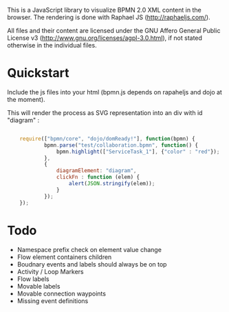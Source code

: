 This is a JavaScript library to visualize BPMN 2.0 XML content in the browser. 
The rendering is done with Raphael JS (http://raphaeljs.com/).

All files and their content are licensed under the GNU Affero General Public License v3 (http://www.gnu.org/licenses/agpl-3.0.html),
if not stated otherwise in the individual files.

Quickstart
==========

Include the js files into your html (bpmn.js depends on rapaheljs and dojo at the moment).

This will render the process as SVG representation into an div with id "diagram" :

```javascript

	require(["bpmn/core", "dojo/domReady!"], function(bpmn) {
		    bpmn.parse("test/collaboration.bpmn", function() {
		    	bpmn.highlight(["ServiceTask_1"], {"color" : "red"});
	    	}, 
	    	{
	    		diagramElement: "diagram", 
	    		clickFn : function (elem) {
	    			alert(JSON.stringify(elem));
	    		}
	    	});
	});
```

Todo
====

* Namespace prefix check on element value change
* Flow element containers children
* Boudnary events and labels should always be on top
* Activity / Loop Markers
* Flow labels
* Movable labels
* Movable connection waypoints
* Missing event definitions

